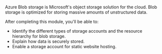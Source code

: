 Azure Blob storage is Microsoft's object storage solution for the cloud. Blob storage is optimized for storing massive amounts of unstructured data. 

After completing this module, you'll be able to:

* Identify the different types of storage accounts and the resource hierarchy for blob storage.
* Explain how data is securely stored.
* Enable a storage account for static website hosting. 
